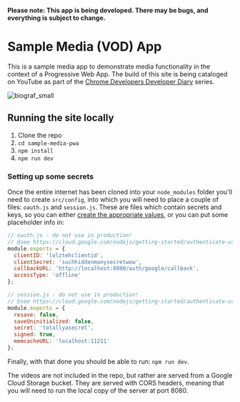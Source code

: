 **Please note: This app is being developed. There may be bugs, and everything is subject to change.**

# Sample Media (VOD) App

This is a sample media app to demonstrate media functionality in the context of a Progressive Web App. The build of this site is being cataloged on YouTube as part of the
[Chrome Developers Developer Diary](https://www.youtube.com/playlist?list=PLNYkxOF6rcIBykcJ7bvTpqU7vt-oey72J) series.

![biograf_small](https://cloud.githubusercontent.com/assets/617438/22658834/5f88797c-ec93-11e6-8e9c-b4309c3da1cc.png)

## Running the site locally

1. Clone the repo
1. `cd sample-media-pwa`
1. `npm install`
1. `npm run dev`

### Setting up some secrets

Once the entire internet has been cloned into your `node_modules` folder you'll need to create
`src/config`, into which you will need to place a couple of files: `oauth.js` and `session.js`.
These are files which contain secrets and keys, so you can either
[create the appropriate values](https://cloud.google.com/nodejs/getting-started/authenticate-users),
or you can put some placeholder info in:

```javascript
// oauth.js - do not use in production!
// @see https://cloud.google.com/nodejs/getting-started/authenticate-users
module.exports = {
  clientID: 'lolztehclientid',
  clientSecret: 'suchhiddenmanysecretwow',
  callbackURL: 'http://localhost:8080/auth/google/callback',
  accessType: 'offline'
};
```

```javascript
// session.js - do not use in production!
// @see https://cloud.google.com/nodejs/getting-started/authenticate-users
module.exports = {
  resave: false,
  saveUninitialized: false,
  secret: 'totallyasecret',
  signed: true,
  memcacheURL: 'localhost:11211'
};
```

Finally, with that done you should be able to run: `npm run dev`.

The videos are not included in the repo, but rather are served from a Google
Cloud Storage bucket. They are served with CORS headers, meaning that
you will need to run the local copy of the server at port 8080.

